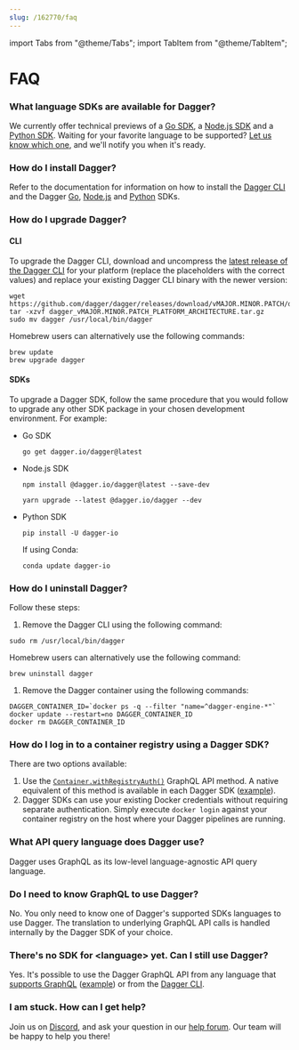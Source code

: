 ```yaml
---
slug: /162770/faq
---
```


import Tabs from "@theme/Tabs";
import TabItem from "@theme/TabItem";

# FAQ

### What language SDKs are available for Dagger?

We currently offer technical previews of a [Go SDK](/sdk/go), a [Node.js SDK](/sdk/nodejs) and a [Python SDK](/sdk/python). Waiting for your favorite language to be supported? [Let us know which one](https://airtable.com/shrzABOn1wCk5yBF4), and we'll notify you when it's ready.

### How do I install Dagger?

Refer to the documentation for information on how to install the [Dagger CLI](./cli/465058-install.md) and the Dagger [Go](./sdk/go/371491-install.md), [Node.js](./sdk/nodejs/835948-install.md) and [Python](./sdk/python/866944-install.md) SDKs.

### How do I upgrade Dagger?

#### CLI

To upgrade the Dagger CLI, download and uncompress the [latest release of the Dagger CLI](https://github.com/dagger/dagger/releases) for your platform (replace the placeholders with the correct values) and replace your existing Dagger CLI binary with the newer version:

```shell
wget https://github.com/dagger/dagger/releases/download/vMAJOR.MINOR.PATCH/dagger_vMAJOR.MINOR.PATCH_PLATFORM_ARCHITECTURE.tar.gz
tar -xzvf dagger_vMAJOR.MINOR.PATCH_PLATFORM_ARCHITECTURE.tar.gz
sudo mv dagger /usr/local/bin/dagger
```

Homebrew users can alternatively use the following commands:

```shell
brew update
brew upgrade dagger
```

#### SDKs

To upgrade a Dagger SDK, follow the same procedure that you would follow to upgrade any other SDK package in your chosen development environment. For example:

- Go SDK

  ```shell
  go get dagger.io/dagger@latest
  ```

- Node.js SDK

  <Tabs>
  <TabItem value="npm">

  ```shell
  npm install @dagger.io/dagger@latest --save-dev
  ```

  </TabItem>

  <TabItem value="yarn">

  ```shell
  yarn upgrade --latest @dagger.io/dagger --dev
  ```

  </TabItem>
  </Tabs>

- Python SDK

  ```shell
  pip install -U dagger-io
  ```

  If using Conda:

  ```shell
  conda update dagger-io
  ```

### How do I uninstall Dagger?

Follow these steps:

1. Remove the Dagger CLI using the following command:

  ```
  sudo rm /usr/local/bin/dagger
  ```

  Homebrew users can alternatively use the following command:

  ```
  brew uninstall dagger
  ```

1. Remove the Dagger container using the following commands:

  ```
  DAGGER_CONTAINER_ID=`docker ps -q --filter "name=^dagger-engine-*"`
  docker update --restart=no DAGGER_CONTAINER_ID
  docker rm DAGGER_CONTAINER_ID
  ```

### How do I log in to a container registry using a Dagger SDK?

There are two options available:

1. Use the [`Container.withRegistryAuth()`](https://docs.dagger.io/api/reference/#Container-withRegistryAuth) GraphQL API method. A native equivalent of this method is available in each Dagger SDK ([example](./guides/723462-use-secrets.md#use-secrets-with-dagger-sdk-methods)).
1. Dagger SDKs can use your existing Docker credentials without requiring separate authentication. Simply execute `docker login` against your container registry on the host where your Dagger pipelines are running.

### What API query language does Dagger use?

Dagger uses GraphQL as its low-level language-agnostic API query language.

### Do I need to know GraphQL to use Dagger?

No. You only need to know one of Dagger's supported SDKs languages to use Dagger. The translation to underlying GraphQL API calls is handled internally by the Dagger SDK of your choice.

### There's no SDK for &lt;language&gt; yet. Can I still use Dagger?

Yes. It's possible to use the Dagger GraphQL API from any language that [supports GraphQL](https://graphql.org/code/) ([example](./api/254103-build-custom-client.md)) or from the [Dagger CLI](./cli/698277-index.md).

### I am stuck. How can I get help?

Join us on [Discord](https://discord.com/invite/dagger-io), and ask your question in our [help forum](https://discord.com/channels/707636530424053791/1030538312508776540). Our team will be happy to help you there!
